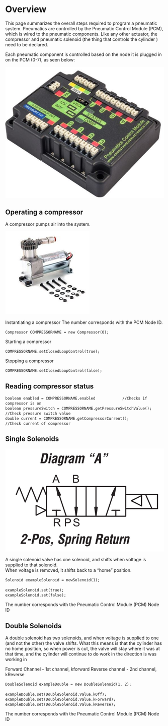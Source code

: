 ﻿# Overview
This page summarizes the overall steps required to program a pneumatic system.
Pneumatics are controlled by the Pneumatic Control Module (PCM), which is wired to the pneumatic components.
Like any other actuator, the compressor and pneumatic solenoid (the thing that controls the cylinder ) need to be declared.

Each pneumatic component is controlled based on the node it is plugged in on the PCM (0-7), as seen below:

![](img/PCM.JPG)

## Operating a compressor
A compressor pumps air into the system.

![](img/Compressor.JPG)

Instantiating a compressor
The number corresponds with the PCM Node ID.
```
Compressor COMPRESSORNAME = new Compressor(0);
```

Starting a compressor

```
COMPRESSORNAME.setClosedLoopControl(true);
```

Stopping a compressor

```
COMPRESSORNAME.setClosedLoopControl(false);
```

## Reading compressor status
```
boolean enabled = COMPRESSORNAME.enabled			//Checks if compressor is on
boolean pressureSwitch = COMPRESSORNAME.getPressureSwitchValue();	//Check pressure switch value
double current = COMPRESSORNAME.getCompressorCurrent();				//Check current of compressor
```

## Single Solenoids

![](img/SingleSolenoid.PNG)

A single solenoid valve has one solenoid, and shifts when voltage is supplied to that solenoid.    
When voltage is removed, it shifts back to a “home” position.
```
Solenoid exampleSolenoid = newSolenoid(1);

exampleSolenoid.set(true);
exampleSolenoid.set(false);
```
The number corresponds with the Pneumatic Control Module (PCM) Node ID

## Double Solenoids
A double solenoid has two solenoids, and when voltage is supplied to one (and not the other) the valve shifts. 
What this means is that the cylinder has no home position, so when power is cut, the valve will stay where it was at that time, and the cylinder will continue to do work in the direction is was working in

Forward Channel - 1st channel, kforward
Reverse channel - 2nd channel, kReverse
```
DoubleSolenoid exampleDouble = new DoubleSolenoid(1, 2);

exampleDouble.set(DoubleSolenoid.Value.kOff);
exampleDouble.set(DoubleSolenoid.Value.kForward);
exampleDouble.set(DoubleSolenoid.Value.kReverse);
```
The number corresponds with the Pneumatic Control Module (PCM) Node ID
